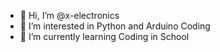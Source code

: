 - 👋 Hi, I’m @x-electronics
- 👀 I’m interested in Python and Arduino Coding
- 🌱 I’m currently learning Coding in School

